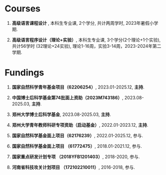 

# Courses

<ol>

<p style="margin-top: 8px;"><li> <b>高级语言课程设计 </b>, 本科生专业课, 2个学分, 共计两周学时, 2023年暑假小学期.</li></p>

<p style="margin-top: 8px;"><li> <b>高级语言程序设计（理论+实验）</b>, 本科生专业课, 3个学分(2个理论+1个实验), 共计56学时 (32理论+24实验), 理论1-16周，实验3-14周，2023-2024年第二学期.</li></p>

</ol>




# Fundings

<ol>

<p style="margin-top: 8px;"><li>  <b>国家自然科学青年基金项目（62206254）</b>, 2023.01-2025.12, <b>主持</b>.</li></p>

 <p style="margin-top: 8px;"><li> <b>中国博士后科学基金第74批面上资助（2023M743186）</b>, 2023.08-2025.03, <b>主持</b>.</li></p> 
 <!-- <p style="margin-top: 8px;"><li>可信多视图学习方法研究, <b>郑州大学博士后科学基金</b>, 2023.08-2025.03, <b>主持</b>.</li></p> -->
 <p style="margin-top: 8px;"><li> <b>郑州大学博士后科学基金</b>, 2023.08-2025.03, <b>主持</b>.</li></p> 

<p style="margin-top: 8px;"><li> <b>郑州大学青年教师科研专项资助（启动基金）</b>, 2022.01-2023.12, <b>主持</b>.</li></p>
  
<p style="margin-top: 8px;"><li> <b>国家自然科学基金面上项目（62176239）</b>, 2022.01-2025.12, 参与.</li></p>
  
<p style="margin-top: 8px;"><li> <b>国家自然科学基金面上项目 （61772475）</b>, 2018.01-2021.12, 参与.</li></p>
  
<p style="margin-top: 8px;"><li> <b>国家重点研发计划专项 （2018YFB1201403）</b>, 2018-2020, 参与.</li></p>
  
<p style="margin-top: 8px;"><li> <b>河南省科技攻关计划项目 （172102210011）</b>, 2016-2018, 参与.</li></p>

</ol>
